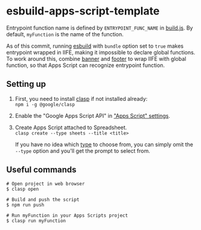 # esbuild-apps-script-template

Entrypoint function name is defined by `ENTRYPOINT_FUNC_NAME` in [build.js](build.js). By default, `myFunction` is the name of the function.

As of this commit, running [esbuild](https://github.com/evanw/esbuild) with `bundle` option set to `true` makes entrypoint wrapped in IIFE, making it impossible to declare global functions.
To work around this, combine [banner](https://esbuild.github.io/api/#banner) and [footer](https://esbuild.github.io/api/#footer) to wrap IIFE with global function, so that Apps Script can recognize entrypoint function.

## Setting up

1. First, you need to install [clasp](https://www.npmjs.com/package/@google/clasp) if not installed already:  
   `npm i -g @google/clasp`
2. Enable the "Google Apps Script API" in ["Apps Script" settings](https://script.google.com/home/usersettings).
3. Create Apps Script attached to Spreadsheet.  
   `clasp create --type sheets --title <title>`

   If you have no idea which [type](https://github.com/google/clasp/blob/4464f73465dd9697ae22fab81c42370ca98232c6/src/apis.ts#L10-L18) to choose from, you can simply omit the `--type` option and you'll get the prompt to select from.

## Useful commands

```
# Open project in web browser
$ clasp open

# Build and push the script
$ npm run push

# Run myFunction in your Apps Scripts project
$ clasp run myFunction
```
